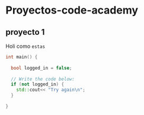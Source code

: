 # Proyectos-code-academy
## proyecto 1
Holi como `estas`
```c++
int main() {
  
  bool logged_in = false;
  
  // Write the code below:
  if (not logged_in) {
    std::cout<< "Try again\n";
  }
  
}
```

## 
